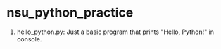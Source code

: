# nsu_python_practice
1. hello_python.py: Just a basic program that prints "Hello, Python!" in console.